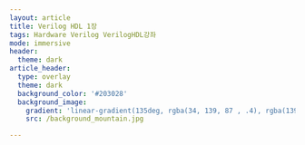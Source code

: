 ```yaml
---
layout: article
title: Verilog HDL 1장
tags: Hardware Verilog VerilogHDL강좌
mode: immersive
header:
  theme: dark
article_header:
  type: overlay
  theme: dark
  background_color: '#203028'
  background_image:
    gradient: 'linear-gradient(135deg, rgba(34, 139, 87 , .4), rgba(139, 34, 139, .4))'
    src: /background_mountain.jpg

---
```


# 